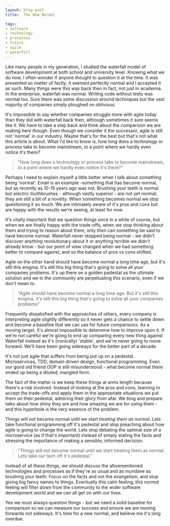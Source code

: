 ```yaml
---
layout: blog-post
title:  The New Normal

tags:
- software
- technology
- processes
- future
- agile
- waterfall
---
```


Like many people in my generation, I studied the waterfall model of software development at both school and university level. Knowing what we do now, I often wonder if anyone thought to question it at the time. It was presented so matter of factly; it seemed perfectly normal and I accepted it as such. Many things were this way back then in fact, not just in academia. In the enterprise, waterfall was normal. Writing code without tests was normal too. Sure there was some discussion around techniques but the vast majority of companies simply ploughed on oblivious.

It's impossible to say whether companies struggle more with agile today than they did with waterfall back then, although sometimes it sure seems like it. We have to take a step back and think about the comparison we are making here though. Even though we consider it the successor, agile is still not 'normal' in our industry. Maybe that's for the best but that's not what this article is about. What I'd like to know is, how long does a technology or process take to become mainstream, to a point where we hardly even notice it's there?

<!--more-->
<blockquote class="hero">"How long does a technology or process take to become mainstream, to a point where we hardly even notice it's there?"</blockquote>

Perhaps I need to explain myself a little better when I talk about something being 'normal'. Email is an example -something that has become normal, but as recently as 10-15 years ago was not. Brushing your teeth is normal but electric toothbrushes - although vastly superior - are not yet normal; they are still a bit of a novelty. When something becomes normal we stop questioning it so much. We are intimately aware of it's pros and cons but are happy with the results we're seeing, at least for now. 

It's vitally important that we question things once in a while of course, but when we are finally happy with the trade-offs, when we stop thinking about them and trying to reason about them, only *then* can something be said to have become normal. Waterfall never stopped being normal - we didn't discover anything revolutionary about it or anything terrible we didn't already know - but our point of view changed when we had something better to compare against, and so the balance of pros vs cons shifted. 

Agile on the other hand should have become normal a long time ago, but it's still this enigma. It's still this big thing that's going to solve all your companies problems. It's up there on a golden pedestal as the ultimate solution and we in the community are perpetuating this scenario, even if we don't mean to.

<blockquote class="hero">"Agile should have become normal a long time ago. But it's still this enigma, it's still this big thing that's going to solve all your companies problems"</blockquote>

Frequently dissatisfied with the approaches of others, every company is interpreting agile slightly differently so it never gets a chance to settle down and become a baseline that we can use for future comparisons. As a moving target, it's almost impossible to determine how to improve upon it. If we're not careful we're going to end up comparing every new thing against Waterfall instead as it's (ironically) 'stable', and we're never going to move forward. We'll have been going sideways for the better part of a decade. 

It's not just agile that suffers from being put up on a pedestal. Microservices, TDD, domain driven design, functional programming. Even our good old friend OOP is still misunderstood - what become normal there ended up being a diluted, mangled form. 

The fact of the matter is we keep these things at arms length because there's a risk involved. Instead of looking at the pros and cons, learning to accept the trade-offs and apply them in the appropriate situations we put them on their pedestal, admiring their glory from afar. We blog and prepare talks about how shiny they are and how amazing we are for using them - and this hyperbole is the very essence of the problem.

Things will not become normal until we start *treating them as normal*. Lets take functional programming off it's pedestal and stop preaching about how agile is going to change the world. Lets stop debating the optimal size of a microservice (as if that's important) instead of simply stating the facts and stressing the importance of making a sensible, informed decision. 

<blockquote class="hero">"Things will not become normal until we start treating them as normal. Lets take our tech off it's pedestal."</blockquote>

Instead of all these things, we should discuss the aforementioned technologies and processes as if they're as usual and as mundane as brushing your teeth. Focus on the facts and not the evangelism, and stop giving big fancy names to things. Eventually this calm feeling, this *normal* feeling will filter down from the community to the wider software development world and we can all get on with our lives.

Yes we must always question things - but we need a solid baseline for comparison so we can measure our success and ensure we are moving forwards not sideways. It's time for a new normal, and believe me it's long overdue.